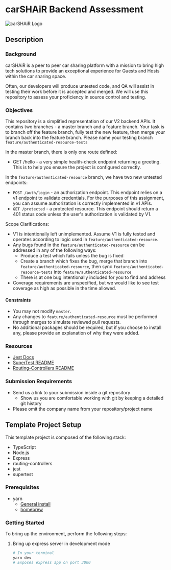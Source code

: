 # carSHAiR Backend Assessment

![carSHAiR Logo](https://www.carshair.com/_next/image?url=%2F_next%2Fstatic%2Fmedia%2FCarSHAiR-Logo.bfa0a90d.png&w=3840&q=75)

## Description

### Background

carSHAiR is a peer to peer car sharing platform with a mission to bring high tech solutions to provide an exceptional experience for Guests and Hosts within the car sharing space.

Often, our developers will produce untested code, and QA will assist in testing their work before it is accepted and merged. We will use this repository to assess your proficiency in source control and testing.

### Objectives

This repository is a simplified representation of our V2 backend APIs. It contains two branches - a master branch and a feature branch. Your task is to branch off the feature branch, fully test the new feature, then merge your branch back into the feature branch. Please name your testing branch
`feature/authenticated-resource-tests`

In the master branch, there is only one route defined:

- GET /hello - a very simple health-check endpoint returning a greeting. This is to help you ensure the project is configured correctly.

In the `feature/authenticated-resource` branch, we have two new untested endpoints:

- `POST /auth/login` - an authorization endpoint. This endpoint relies on a v1 endpoint to validate credentials. For the purposes of this assignment, you can assume authorization is correctly implemented in v1 APIs.
- `GET /protected` - a protected resource. This endpoint should return a 401 status code unless the user's authorization is validated by V1.

Scope Clarifications:

- V1 is intentionally left unimplemented. Assume V1 is fully tested and operates according to logic used in `feature/authenticated-resource`.
- Any bugs found in the `feature/authenticated-resource` can be addressed in any of the following ways:
  - Produce a test which fails unless the bug is fixed
  - Create a branch which fixes the bug, merge that branch into `feature/authenticated-resource`, then sync `feature/authenticated-resource-tests` into `feature/authenticated-resource`
  - There is at one bug intentionally included for you to find and address
- Coverage requirements are unspecified, but we would like to see test coverage as high as possible in the time allowed.

#### Constraints

- You may not modify `master`.
- Any changes to `feature/authenticated-resource` must be performed through merges to simulate reviewed pull requests.
- No additional packages should be required, but if you choose to install any, please provide an explanation of why they were added.

### Resources

- [Jest Docs](https://jestjs.io/docs/getting-started)
- [SuperTest README](https://github.com/visionmedia/supertest#supertest)
- [Routing-Controllers README](https://github.com/typestack/routing-controllers#routing-controllers)

### Submission Requirements

- Send us a link to your submission inside a git repository
  - Show us you are comfortable working with git by keeping a detailed git history
- Please omit the company name from your repository/project name

## Template Project Setup

This template project is composed of the following stack:

- TypeScript
- Node.js
- Express
- routing-controllers
- jest
- supertest

### Prerequisites

- yarn
  - [General install](https://classic.yarnpkg.com/lang/en/docs/install/#mac-stable)
  - [homebrew](https://formulae.brew.sh/formula/yarn)

### Getting Started

To bring up the environment, perform the following steps:

1. Bring up express server in development mode

   ```bash
   # In your terminal
   yarn dev
   # Exposes express app on port 3000
   ```
